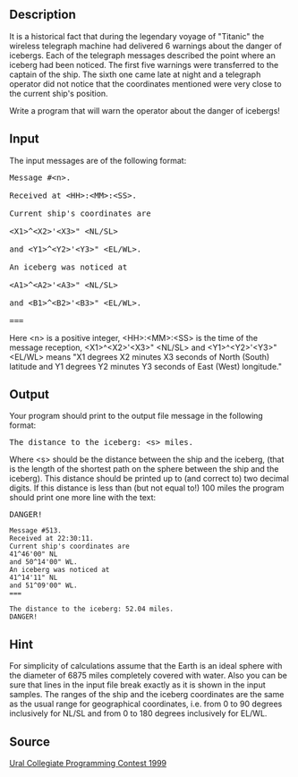 <h2>Description</h2><p>It is a historical fact that during the legendary voyage of "Titanic" the wireless telegraph machine had delivered 6 warnings about the danger of icebergs. Each of the telegraph messages described the point where an iceberg had been noticed. The first five warnings were transferred to the captain of the ship. The sixth one came late at night and a telegraph operator did not notice that the coordinates mentioned were very close to the current ship's position. 
</p>
Write a program that will warn the operator about the danger of icebergs! <h2>Input</h2><p>The input messages are of the following format: 
</p><pre>Message #&lt;n&gt;.
<br>Received at &lt;HH&gt;:&lt;MM&gt;:&lt;SS&gt;. 
<br>Current ship's coordinates are 
<br>&lt;X1&gt;^&lt;X2&gt;'&lt;X3&gt;" &lt;NL/SL&gt; 
<br>and &lt;Y1&gt;^&lt;Y2&gt;'&lt;Y3&gt;" &lt;EL/WL&gt;.
<br>An iceberg was noticed at 
<br>&lt;A1&gt;^&lt;A2&gt;'&lt;A3&gt;" &lt;NL/SL&gt; 
<br>and &lt;B1&gt;^&lt;B2&gt;'&lt;B3&gt;" &lt;EL/WL&gt;.
<br>===</pre><p>
</p>Here &lt;n&gt; is a positive integer, &lt;HH&gt;:&lt;MM&gt;:&lt;SS&gt; is the time of the message reception, &lt;X1&gt;^&lt;X2&gt;'&lt;X3&gt;" &lt;NL/SL&gt; and &lt;Y1&gt;^&lt;Y2&gt;'&lt;Y3&gt;" &lt;EL/WL&gt; means "X1 degrees X2 minutes X3 seconds of North (South) latitude and Y1 degrees Y2 minutes Y3 seconds of East (West) longitude."<h2>Output</h2><p>Your program should print to the output file message in the following format:
</p><pre>The distance to the iceberg: &lt;s&gt; miles.</pre><p>
</p>Where &lt;s&gt;  should be the distance between the ship and the iceberg, (that is the length of the shortest path  on the sphere between the ship and the iceberg). This distance should be printed up to (and correct to) two decimal digits. If this distance is less than (but not equal to!) 100 miles the program should print one more line with the text: 
<pre>DANGER!</pre><pre><code class="language-input1">Message #513.
Received at 22:30:11. 
Current ship&#39;s coordinates are 
41^46&#39;00&quot; NL 
and 50^14&#39;00&quot; WL.
An iceberg was noticed at
41^14&#39;11&quot; NL 
and 51^09&#39;00&quot; WL.
===
</code></pre><pre><code class="language-output1">The distance to the iceberg: 52.04 miles.
DANGER!
</code></pre><h2>Hint</h2><p>For simplicity of calculations  assume that the Earth is an ideal sphere with the diameter of 6875 miles completely covered with water. Also you can be sure that lines in the input file break exactly as it is shown in the input samples. The ranges of the ship and the iceberg coordinates are the same as the usual range for geographical coordinates, i.e. from 0 to 90 degrees inclusively for NL/SL and from 0 to 180 degrees inclusively for EL/WL.</p><h2>Source</h2><a href="searchproblem?field=source&amp;key=Ural+Collegiate+Programming+Contest+1999">Ural Collegiate Programming Contest 1999</a>